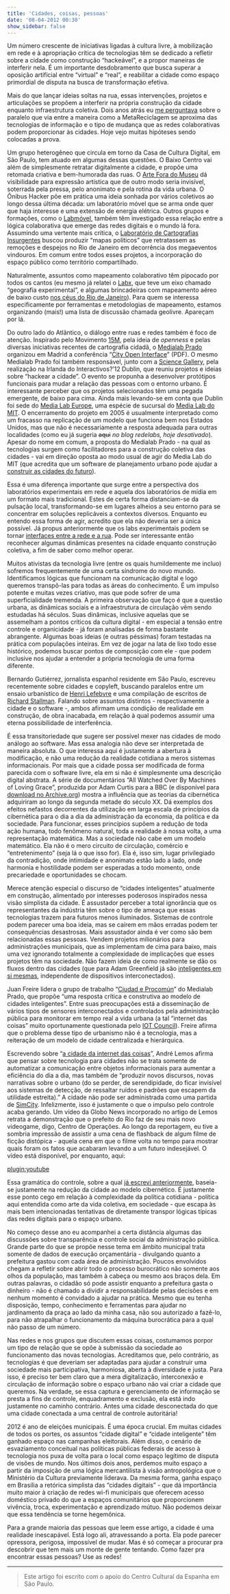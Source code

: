 ```yaml
---
title: 'Cidades, coisas, pessoas'
date: '08-04-2012 00:30'
show_sidebar: false
---
```


Um número crescente de iniciativas ligadas à cultura livre, à mobilização em rede e à apropriação crítica de tecnologias têm se dedicado a refletir sobre a cidade como construção “hackeável”, e a propor maneiras de interferir nela. É um importante desdobramento que busca superar a oposição artificial entre “virtual” e “real”, e reabilitar a cidade como espaço primordial de disputa na busca de transformação efetiva.

Mais do que lançar ideias soltas na rua, essas intervenções, projetos e articulações se propõem a interferir na própria construção da cidade enquanto infraestrutura coletiva. Dois anos atrás eu [me perguntava](../metareciclando-cidades-digitais) sobre o paralelo que via entre a maneira como a MetaReciclagem se aproxima das tecnologias de informação e o tipo de mudança que as redes colaborativas podem proporcionar às cidades. Hoje vejo muitas hipóteses sendo colocadas a prova.

Um grupo heterogêneo que circula em torno da Casa de Cultura Digital, em São Paulo, tem atuado em algumas dessas questões. O Baixo Centro vai além de simplesmente retratar digitalmente a cidade, e propõe uma retomada criativa e bem-humorada das ruas. O [Arte Fora do Museu](http://arteforadomuseu.com.br/) dá visibilidade para expressão artística que de outro modo seria invisível, soterrada pela pressa, pelo anonimato e pela rotina da vida urbana. O Ônibus Hacker põe em prática uma ideia sonhada por vários coletivos ao longo dessa última década: um laboratório móvel que se arma onde quer que haja interesse e uma extensão de energia elétrica. Outros grupos e formações, como o [Labmóvel](https://labmovel.net/), também têm investigado essa relação entre a lógica colaborativa que emerge das redes digitais e o mundo lá fora. Assumindo uma vertente mais crítica, o [Laboratório de Cartografias Insurgentes](https://cartografiasinsurgentes.wordpress.com/) buscou produzir “mapas políticos” que retratassem as remoções e despejos no Rio de Janeiro em decorrência dos megaeventos vindouros. Em comum entre todos esses projetos, a incorporação do espaço público como território compartilhado.

Naturalmente, assuntos como mapeamento colaborativo têm pipocado por todos os cantos (eu mesmo já relatei o [Labx](../labx-festival-culturadigitalbr), que teve um eixo chamado “geografia experimental”, e algumas brincadeiras com mapeamento aéreo de baixo custo [nos céus do Rio de Janeiro](../os-ceus-sobre-o-rio)). Para quem se interessa especificamente por ferramentas e metodologias de mapeamento, estamos organizando (mais!) uma lista de discussão chamada geolivre. Apareçam por lá.

Do outro lado do Atlântico, o diálogo entre ruas e redes também é foco de atenção. Inspirado pelo Movimento [15M](https://es.wikipedia.org/wiki/Movimiento_15-M), pela ideia de *openness* e pelas diversas iniciativas recentes de cartografia cidadã, o [Medialab Prado](https://www.medialab-prado.es/) organizou em Madrid a conferência “[City Open Interface](http://www.prototyping.es/wp-content/uploads/2012/06/Abstract-City-Open-Interface.pdf)” (PDF). O mesmo Medialab Prado foi também responsável, junto com a [Science Gallery](https://dublin.sciencegallery.com/), pela realização na Irlanda do Interactivos?’12 Dublin, que reuniu projetos e ideias sobre “hackear a cidade”. O evento se propunha a desenvolver protótipos funcionais para mudar a relação das pessoas com o entorno urbano. É interessante perceber que os projetos selecionados têm uma pegada emergente, de baixo para cima. Ainda mais levando-se em conta que Dublin foi sede do [Media Lab Europe](http://medialabeurope.org/), uma espécie de sucursal do [Media Lab do MIT](https://www.media.mit.edu/). O encerramento do projeto em 2005 é usualmente interpretado como um fracasso na replicação de um modelo que funciona bem nos Estados Unidos, mas que não é necessariamente a resposta adequada para outras localidades (como eu já sugeria ~~aqui~~ *no blog redelabs, hoje desativado*). Apesar do nome em comum, a proposta do Medialab Prado - na qual as tecnologias surgem como facilitadores para a construção coletiva das cidades - vai em direção oposta ao modo usual de agir do Media Lab do MIT (que acredita que um software de planejamento urbano pode ajudar a [construir as cidades do futuro](http://www.fastcoexist.com/1678493/mits-free-urban-planning-software-will-help-build-the-cities-of-the-future)).

Essa é uma diferença importante que surge entre a perspectiva dos laboratórios experimentais em rede e aquela dos laboratórios de mídia em um formato mais tradicional. Estes de certa forma distanciam-se da pulsação local, transformando-se em lugares alheios a seu entorno para se concentrar em soluções replicáveis a contextos diversos. Enquanto eu entendo essa forma de agir, acredito que ela não deveria ser a única possível. Já propus anteriormente que os labs experimentais podem se tornar [interfaces entre a rede e a rua](../labs-interface-rede-rua/). Pode ser interessante então reconhecer algumas dinâmicas presentes na cidade enquanto construção coletiva, a fim de saber como melhor operar.

Muitos ativistas da tecnologia livre (entre os quais humildemente me incluo) sofremos frequentemente de uma certa síndrome do novo mundo. Identificamos lógicas que funcionam na comunicação digital e logo queremos transpô-las para todas as áreas do conhecimento. É um impulso potente e muitas vezes criativo, mas que pode sofrer de uma superficialidade tremenda. A primeira observação que faço é que a questão urbana, as dinâmicas sociais e a infraestrutura de circulação vêm sendo estudadas há séculos. Suas dinâmicas, inclusive aquelas que se assemelham a pontos críticos da cultura digital - em especial a tensão entre controle e organicidade - já foram analisadas de forma bastante abrangente. Algumas boas ideias (e outras péssimas) foram testadas na prática com populações inteiras. Em vez de jogar na lata de lixo todo esse histórico, podemos buscar pontos de composição com ele - que podem inclusive nos ajudar a entender a própria tecnologia de uma forma diferente.

Bernardo Gutiérrez, jornalista espanhol residente em São Paulo, escreveu recentemente sobre cidades e copyleft, buscando paralelos entre um ensaio urbanístico de [Henri Lefebvre](https://pt.wikipedia.org/wiki/Henri_Lefebvre) e uma compilação de escritos de [Richard Stallman](https://pt.wikipedia.org/wiki/Richard_Matthew_Stallman). Falando sobre assuntos distintos - respectivamente a cidade e o software -, ambos afirmam uma condição de realidade em construção, de obra inacabada, em relação à qual podemos assumir uma eterna possibilidade de interferência.

É essa transitoriedade que sugere ser possível mexer nas cidades de modo análogo ao software. Mas essa analogia não deve ser interpretada de maneira absoluta. O que interessa aqui é justamente a abertura à modificação, e não uma redução da realidade cotidiana a meros sistemas informacionais. Por mais que a cidade possa ser modificada de forma parecida com o software livre, ela em si não é simplesmente uma descrição digital abstrata. A série de documentários “All Watched Over By Machines of Loving Grace”, produzida por Adam Curtis para a BBC (e disponível para [download no Archive.org](https://archive.org/search.php?query=creator%3A%22Adam+Curtis%22)) mostra a influência que as teorias da cibernética adquiriram ao longo da segunda metade do século XX. Dá exemplos dos efeitos nefastos decorrentes da utilização em larga escala de princípios da cibernética para o dia a dia da administração da economia, da política e da sociedade. Para funcionar, esses princípios supõem a redução de toda ação humana, todo fenômeno natural, toda a realidade à nossa volta, a uma representação matemática. Mas a sociedade não cabe em um modelo matemático. Ela não é o mero circuito de circulação, comércio e “entretenimento” (seja lá o que isso for). Ela é, isso sim, lugar privilegiado da contradição, onde intimidade e anonimato estão lado a lado, onde harmonia e hostilidade podem ser esperadas a todo momento, onde precariedade e oportunidades se chocam.

Merece atenção especial o discurso de “cidades inteligentes” atualmente em construção, alimentado por interesses poderosos inspirados nessa visão simplista da cidade. É assustador perceber a total ignorância que os representantes da indústria têm sobre o tipo de ameaça que essas tecnologias trazem para futuros menos iluminados. Sistemas de controle podem parecer uma boa ideia, mas se caírem em mãos erradas podem ter consequências desastrosas. Mais assustador ainda é ver como são bem relacionadas essas pessoas. Vendem projetos milionários para administrações municipais, que as implementam de cima para baixo, mais uma vez ignorando totalmente a complexidade de implicações que esses projetos têm na sociedade. Não fazem ideia de como realmente se dão os fluxos dentro das cidades (que para Adam Greenfield já são [inteligentes em si mesmas](http://urbanscale.org/news/2012/03/06/week-61-spontaneous-order-and-value-from-the-bottom-up/), independente de dispositivos interconectados).

Juan Freire lidera o grupo de trabalho “[Ciudad e Procomún](https://nomada.blogs.com/jfreire/2012/01/ciudad-procomun.html)” do Medialab Prado, que propõe “uma resposta crítica e construtiva ao modelo de cidades inteligentes”. Entre suas preocupações está a disseminação de vários tipos de sensores interconectados e controlados pela administração pública para monitorar em tempo real a vida urbana (a tal “internet das coisas” muito oportunamente questionada pelo [IOT Council](https://www.theinternetofthings.eu/)). Freire afirma que o problema desse tipo de urbanismo não é a tecnologia, mas a reiteração de um modelo de cidade centralizada e hierárquica.

Escrevendo sobre “[a cidade da internet das coisas](http://andrelemos.info/a-cidade-da-internet-das-coisas/)”, André Lemos afirma que pensar sobre tecnologia para cidades não se trata somente de automatizar a comunicação entre objetos informacionais para aumentar a eficiência do dia a dia, mas também de “produzir novos discursos, novas narrativas sobre o urbano (do se perder, de serendipidade, do ficar invisível aos sistemas de detecção, de ressaltar ruídos e padrões que escapem da utilidade estreita).” A cidade não pode ser administrada como uma partida de [SimCity](https://pt.wikipedia.org/wiki/SimCity). Infelizmente, isso é justamente o que o impulso pelo controle acaba gerando. Um vídeo da Globo News incorporado no artigo de Lemos retrata a demonstração que o prefeito do Rio faz de seu mais novo videogame, digo, Centro de Operações. Ao longo da reportagem, eu tive a sombria impressão de assistir a uma cena de flashback de algum filme de ficção distópica - aquela cena em que o filme volta no tempo para mostrar quais foram os fatos que acabaram levando a um futuro indesejável. O vídeo está disponível, por enquanto, aqui:

[plugin:youtube](https://www.youtube.com/watch?v=makEdFmu-gs)

Essa gramática do controle, sobre a qual [já escrevi anteriormente](../cidades-digitais-gramatica-do-controle-e-os-protocolos-livres), baseia-se justamente na redução da cidade ao modelo cibernético. É justamente esse ponto cego em relação à complexidade da política cotidiana - política aqui entendida como arte da vida coletiva, em sociedade - que escapa às mais bem intencionadas tentativas de diretamente transpor lógicas típicas das redes digitais para o espaço urbano.

No começo desse ano eu acompanhei a certa distância algumas das discussões sobre transparência e controle social da administração pública. Grande parte do que se propõe nesse tema em âmbito municipal trata somente de dados de execução orçamentária - divulgando quanto a prefeitura gastou com cada área de administração. Poucos envolvidos chegam a refletir sobre abrir todo o processo burocrático não somente aos olhos da população, mas também à cabeça ou mesmo aos braços dela. Em outras palavras, o cidadão só pode assistir enquanto a prefeitura gasta o dinheiro - não é chamado a dividir a responsabilidade pelas decisões e em nenhum momento é convidado a ajudar na prática. Mesmo que eu tenha disposição, tempo, conhecimento e ferramentas para ajudar no jardinamento da praça ao lado da minha casa, não sou autorizado a fazê-lo, para não atrapalhar o funcionamento da máquina burocrática para a qual não passo de um número.

Nas redes e nos grupos que discutem essas coisas, costumamos porpor um tipo de relação que se opõe à submissão da sociedade ao funcionamento das novas tecnologias. Acreditamos que, pelo contrário, as tecnologias é que deveriam ser adaptadas para ajudar a construir uma sociedade mais participativa, harmoniosa, aberta à diversidade e justa. Para isso, é preciso ter bem claro que a mera digitalização, interconexão e circulação de informação sobre o espaço urbano não vai criar a cidade que queremos. Na verdade, se essa captura e gerenciamento de informação se presta a fins de controle, enquadramento e exclusão, ela está indo justamente no caminho contrário. Antes uma cidade desconectada do que uma cidade conectada a uma central de controle autoritária!

2012 é ano de eleições municipais. É uma época crucial. Em muitas cidades de todos os portes, os assuntos “cidade digital” e “cidade inteligente” têm ganhado espaço nas campanhas eleitorais. Além disso, o cenário de esvaziamento conceitual nas políticas públicas federais de acesso à tecnologia nos puxa de volta para o local como espaço legítimo de disputa de visões de mundo. Nos últimos dois anos, perdemos muito espaço a partir da imposição de uma lógica mercantilista à visão antropológica que o Ministério da Cultura previamente liderava. Da mesma forma, ganha espaço em Brasília a retórica simplista das “cidades digitais” - que dá importância muito maior à criação de redes wi-fi municipais que oferecem acesso doméstico privado do que a espaços comunitários que proporcionem vivência, troca, experimentação e aprendizado mútuo. Não podemos deixar que essa tendência se torne hegemônica.

Para a grande maioria das pessoas que leem esse artigo, a cidade é uma realidade inescapável. Está logo ali, atravessando a porta. Ela pode parecer opressora, perigosa, impossível de mudar. Mas é só começar a procurar pra descobrir que tem mais um monte de gente tentando. Como fazer pra encontrar essas pessoas? Use as redes!

---

> Este artigo foi escrito com o apoio do Centro Cultural da Espanha em São Paulo.